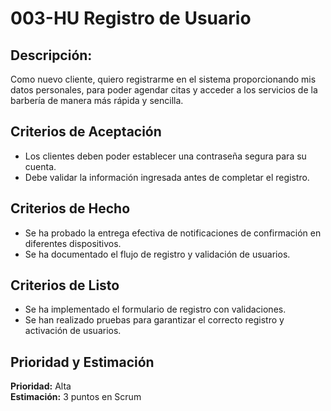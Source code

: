 # 003-HU Registro de Usuario

## Descripción:
Como nuevo cliente, quiero registrarme en el sistema proporcionando mis datos personales, para poder agendar citas y acceder a los servicios de la barbería de manera más rápida y sencilla.

## Criterios de Aceptación
- Los clientes deben poder establecer una contraseña segura para su cuenta.
- Debe validar la información ingresada antes de completar el registro.

## Criterios de Hecho
- Se ha probado la entrega efectiva de notificaciones de confirmación en diferentes dispositivos.
- Se ha documentado el flujo de registro y validación de usuarios.

## Criterios de Listo
- Se ha implementado el formulario de registro con validaciones.
- Se han realizado pruebas para garantizar el correcto registro y activación de usuarios.

## Prioridad y Estimación
**Prioridad:** Alta  
**Estimación:** 3 puntos en Scrum
